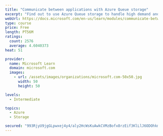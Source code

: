 ```yaml
---
title: "Communicate between applications with Azure Queue storage"
excerpt: "Find out to use Azure Queue storage to handle high demand and improve resilience in your distributed applications."
webUrl: https://docs.microsoft.com/en-us/learn/modules/communicate-between-apps-with-azure-queue-storage/
type: course
price: Free
length: PT56M
ratings:
  count: 2576
  average: 4.6040373
heat: 51

provider:
  name: Microsoft Learn
  domain: microsoft.com
  images:
    - url: /assets/images/organizations/microsoft.com-50x50.jpg
      width: 50
      height: 50

levels:
  - Intermediate

topics:
  - Azure
  - Storage

secured: "993RjyU9jgGLpwxej4y4/aly2HcWsKuAwkCVMzBofx8rzEif3KlLlJ6ODOhkmv+ZKOrm0R+eP6lBCuRhldjzJ1stWiAYHR9N5zV2udD8U0qsE3MHv49JhuXGhwvqawP1r8GiXGHiFESJiyRaMoV2kQI0zsDdBsYpdsswyxdy2fvaqFHZcinV7mYdlEbwcuuo2dWnHswOtOW3xrzKGXMcE27neHtDnTXLkEkKPleZ3mqb5ELqMYyhdEgLNwmXDPWup7+IJhpfRsaD11OIyQCIY//qX9fT9fvdegBdF/By8eUQ861xBjknQ9bUaSr+6xprxiyrlIivJlXseeOcJsPFjdF74W7+W3p6wS7EftFnLyD3xO/6SSE98ynGeGE9KvmxDpIBRaNHoORRcP0jyUhwRX7w7PQJ0A1cAFunEMb8z5g=;O5QA9Z3FfA0Wj+oVChTsow=="
---
```


